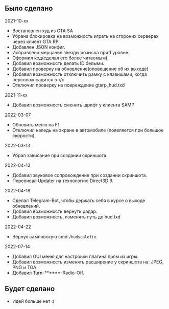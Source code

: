 ## Было сделано

2021-10-xx
- Востановлен худ из GTA SA
- Убрана блокировка на возможность играть на стороних серверах через клиент GTA RP.
- Добавлен JSON конфиг.
- Исправлено мерцание звезды розыска при 1 уровне.
- Оформил код(сделал его более читаемым).
- Добавил возможность делать ID белыми.
- Добавил проверку на обновление(оповещение об их выходе)
- Добавил возможность отключить рамку с клавишами, когда персонаж садится в т/с
- Отключил проверку на повреждение gtarp_hud.txd

2021-11-xx
- Добавил возможность сменить шрифт у клиента SAMP

2022-03-07
- Обновить меню на F1.
- Отключил наледь на экране в автомобиле (появляется при большое скорости).

2022-03-13
- Убрал зависание при создании скриншота.

2022-04-13
- Добавил звуковое сопровождение при создании скриншота.
- Переписал Updater на технологию Direct3D 9.

2022-04-18
- Сделал Telegram-Bot, чтобы держать себя в курсе о выходе обновлений.
- Добавил возможность вернуть радар.
- Добавил возможность, изменять путь до hud.txd

2022-04-22
- Вернул самповскую cmd `/hudscalefix`.

2022-07-14
- Добавил GUI меню для настройки плагина прям из игры.
- Добавил возможность изменять расширение у скриншота на: JPEG, PNG и TGA.
- Добавил Turn-******-Radio-Off.

## Будет сделано

- Идей больше нет :(
